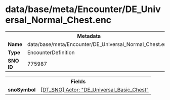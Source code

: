 <h1>data/base/meta/Encounter/DE_Universal_Normal_Chest.enc</h1><table><tr><th colspan="100%">Metadata</th></tr><tr><td><b>Name</b></td><td>data/base/meta/Encounter/DE_Universal_Normal_Chest.enc</td></tr><tr><td><b>Type</b></td><td>EncounterDefinition</td></tr><tr><td><b>SNO ID</b></td><td>775987</td></tr></table>

<table><tr><th colspan="100%">Fields</th></tr><tr><td><b>snoSymbol</b></td><td><a href="..\Actor\DE_Universal_Basic_Chest.acr.md">[DT_SNO] Actor: "DE_Universal_Basic_Chest"</a></td></tr></table>

